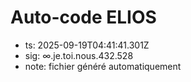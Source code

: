 # Auto-code ELIOS
- ts: 2025-09-19T04:41:41.301Z
- sig: ∞.je.toi.nous.432.528
- note: fichier généré automatiquement